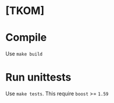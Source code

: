 # [TKOM]

# Compile

Use `make build`

# Run unittests

Use `make tests`. This require `boost` >= `1.59`
